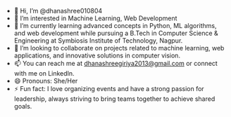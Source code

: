 - 👋 Hi, I’m @dhanashree010804
- 👀 I’m interested in Machine Learning, Web Development
- 🌱 I’m currently learning advanced concepts in Python, ML algorithms, and web development while pursuing a B.Tech in Computer Science & Engineering at Symbiosis Institute of Technology, Nagpur.
- 💞️ I’m looking to collaborate on projects related to machine learning, web applications, and innovative solutions in computer vision.
- 📫 You can reach me at dhanashreegiriya2013@gmail.com or connect with me on LinkedIn.
- 😄 Pronouns: She/Her
- ⚡ Fun fact: I love organizing events and have a strong passion for leadership, always striving to bring teams together to achieve shared goals.

<!---
dhanashree010804/dhanashree010804 is a ✨ special ✨ repository because its `README.md` (this file) appears on your GitHub profile.
You can click the Preview link to take a look at your changes.
--->
